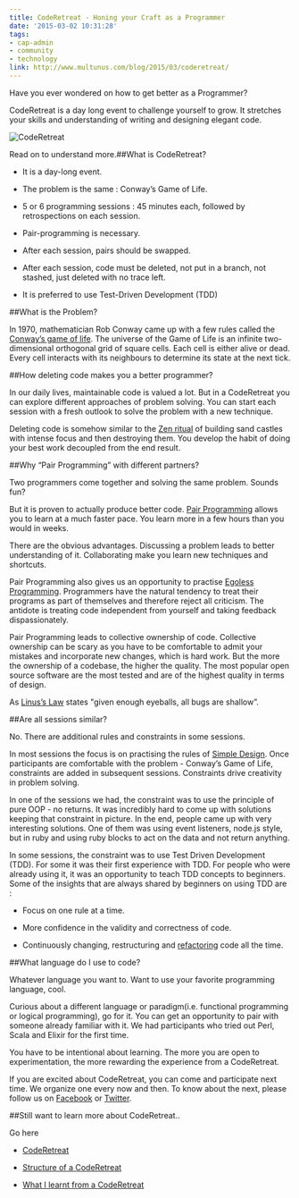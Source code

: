```yaml
---
title: CodeRetreat - Honing your Craft as a Programmer
date: '2015-03-02 10:31:28'
tags:
- cap-admin
- community
- technology
link: http://www.multunus.com/blog/2015/03/coderetreat/
---
```


Have you ever wondered on how to get better as a Programmer?

CodeRetreat is a day long event to challenge yourself to grow. It stretches your skills and understanding of writing and designing elegant code.

![CodeRetreat](https://s3.amazonaws.com/next.multunus.com/wp-content/uploads/2015/03/CodeRetreat-300x200.jpg)

Read on to understand more.##What is CodeRetreat?



*  It is a day-long event.

    
*  The problem is the same : Conway’s Game of Life.

    
*  5 or 6 programming sessions : 45 minutes each, followed by retrospections on each session.

    
*  Pair-programming is necessary.

    
*  After each session, pairs should be swapped.

    
*  After each session, code must be deleted, not put in a branch, not stashed, just deleted with no trace left.

    
*  It is preferred to use Test-Driven Development (TDD)


##What is the Problem?


In 1970, mathematician Rob Conway came up with a few rules called the 
[Conway’s game of life](https://en.wikipedia.org/wiki/Conway%27s_Game_of_Life). The universe of the Game of Life is an infinite two-dimensional orthogonal grid of square cells. Each cell is either alive or dead. Every cell interacts with its neighbours to determine its state at the next tick.


##How deleting code makes you a better programmer?


In our daily lives, maintainable code is valued a lot. But in a CodeRetreat you can explore different approaches of problem solving. You can start each session with a fresh outlook to solve the problem with a new technique.

Deleting code is somehow similar to the [Zen ritual](https://en.wikipedia.org/wiki/Sand_mandala) of building sand castles with intense focus and then destroying them. You develop the habit of doing your best work decoupled from the end result.


##Why “Pair Programming” with different partners?


Two programmers come together and solving the same problem. Sounds fun?

But it is proven to actually produce better code. [Pair Programming](https://en.wikipedia.org/wiki/Pair_programming) allows you to learn at a much faster pace. You learn more in a few hours than you would in weeks.

There are the obvious advantages. Discussing a problem leads to better understanding of it. Collaborating make you learn new techniques and shortcuts.

Pair Programming also gives us an opportunity to practise [Egoless Programming](http://www.c2.com/cgi/wiki?EgolessProgramming). Programmers have the natural tendency to treat their programs as part of themselves and therefore reject all criticism. The antidote is treating code independent from yourself and taking feedback dispassionately.

Pair Programming leads to collective ownership of code. Collective ownership can be scary as you have to be comfortable to admit your mistakes and incorporate new changes, which is hard work. But the more the ownership of a codebase, the higher the quality. The most popular open source software are the most tested and are of the highest quality in terms of design.

As [Linus’s Law](https://en.wikipedia.org/wiki/Linus%27s_Law) states "given enough eyeballs, all bugs are shallow”.


##Are all sessions similar?


No. There are additional rules and constraints in some sessions.

In most sessions the focus is on practising the rules of [Simple Design](http://c2.com/cgi/wiki?XpSimplicityRules). Once participants are comfortable with the problem - Conway’s Game of Life, constraints are added in subsequent sessions. Constraints drive creativity in problem solving.

In one of the sessions we had, the constraint was to use the principle of pure OOP - no returns. It was incredibly hard to come up with solutions keeping that constraint in picture. In the end, people came up with very interesting solutions. One of them was using event listeners, node.js style, but in ruby and using ruby blocks to act on the data and not return anything.

In some sessions, the constraint was to use Test Driven Development (TDD). For some it was their first experience with TDD. For people who were already using it, it was an opportunity to teach TDD concepts to beginners. Some of the insights that are always shared by beginners on using TDD are :


*  Focus on one rule at a time.

    
*  More confidence in the validity and correctness of code.

    
*  Continuously changing, restructuring and [refactoring](https://en.wikipedia.org/wiki/Code_refactoring) code all the time.


##What language do I use to code?


Whatever language you want to. Want to use your favorite programming language, cool.

Curious about a different language or paradigm(i.e. functional programming or logical programming), go for it. You can get an opportunity to pair with someone already familiar with it. We had participants who tried out Perl, Scala and Elixir for the first time.

You have to be intentional about learning. The more you are open to experimentation, the more rewarding the experience from a CodeRetreat.

If you are excited about CodeRetreat, you can come and participate next time. We organize one every now and then. To know about the next, please follow us on 
[Facebook](https://www.facebook.com/multunus) or [Twitter](https://twitter.com/multunus).


##Still want to learn more about CodeRetreat..


Go here


*  [CodeRetreat](http://coderetreat.org/)

    
*  [Structure of a CodeRetreat](http://coderetreat.org/facilitating/structure-of-a-coderetreat)

    
*  [What I learnt from a CodeRetreat](http://johnpwood.net/2011/07/29/what-i-learned-by-attending-a-code-retreat/)
